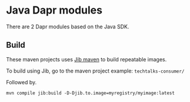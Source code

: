 # Java Dapr modules

There are 2 Dapr modules based on the Java SDK.

## Build

These maven projects uses [Jib maven](https://github.com/GoogleContainerTools/jib/tree/master/jib-maven-plugin) to build repeatable
images.

To build using Jib, go to the maven project example: `techtalks-consumer/`

Followed by.

``` shell
mvn compile jib:build -D-Djib.to.image=myregistry/myimage:latest
```


